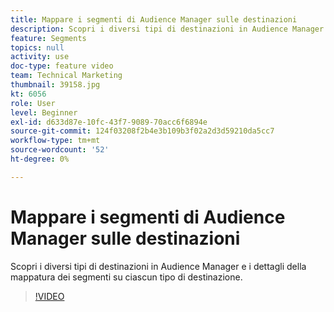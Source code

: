 ```yaml
---
title: Mappare i segmenti di Audience Manager sulle destinazioni
description: Scopri i diversi tipi di destinazioni in Audience Manager e i dettagli della mappatura dei segmenti su ciascun tipo di destinazione.
feature: Segments
topics: null
activity: use
doc-type: feature video
team: Technical Marketing
thumbnail: 39158.jpg
kt: 6056
role: User
level: Beginner
exl-id: d633d87e-10fc-43f7-9089-70acc6f6894e
source-git-commit: 124f03208f2b4e3b109b3f02a2d3d59210da5cc7
workflow-type: tm+mt
source-wordcount: '52'
ht-degree: 0%

---
```


# Mappare i segmenti di Audience Manager sulle destinazioni

Scopri i diversi tipi di destinazioni in Audience Manager e i dettagli della mappatura dei segmenti su ciascun tipo di destinazione.

>[!VIDEO](https://video.tv.adobe.com/v/39158/?quality=12&learn=on)
